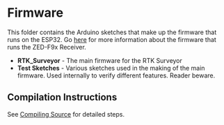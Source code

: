 # Firmware

This folder contains the Arduino sketches that make up the firmware that runs on the ESP32. Go [here](https://docs.sparkfun.com/SparkFun_RTK_Firmware/firmware_update/#updating-u-blox-firmware) for more information about the firmware that runs the ZED-F9x Receiver.

* **RTK_Surveyor** - The main firmware for the RTK Surveyor
* **Test Sketches** - Various sketches used in the making of the main firmware. Used internally to verify different features. Reader beware.

## Compilation Instructions

See [Compiling Source](https://docs.sparkfun.com/SparkFun_RTK_Firmware/firmware_update/#compiling-source) for detailed steps.
